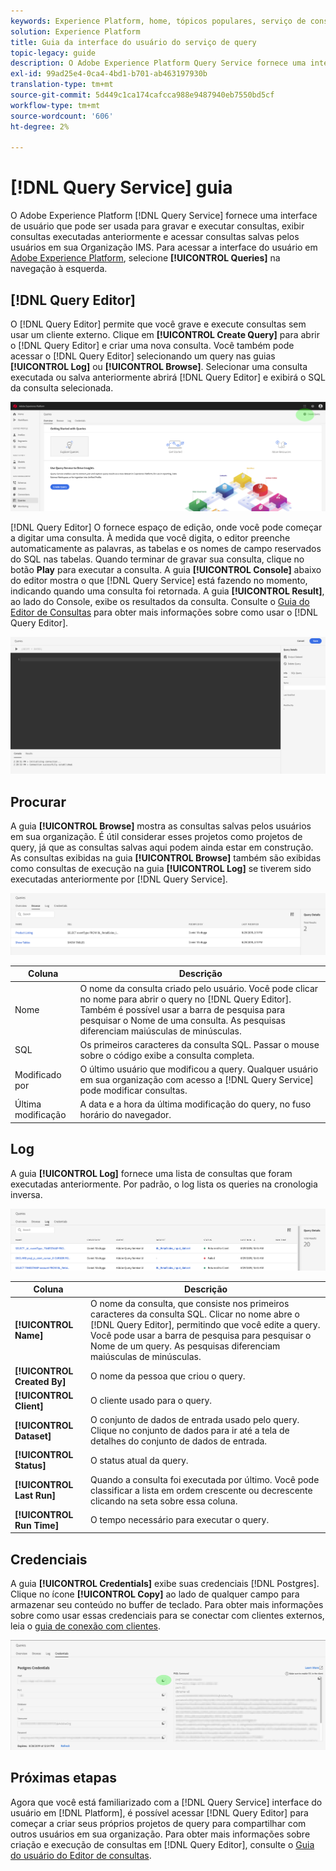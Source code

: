 ```yaml
---
keywords: Experience Platform, home, tópicos populares, serviço de consultas, serviço de consultas, consulta, editor de consultas, Editor de consultas, Editor de consultas, Editor de consultas;
solution: Experience Platform
title: Guia da interface do usuário do serviço de query
topic-legacy: guide
description: O Adobe Experience Platform Query Service fornece uma interface de usuário que pode ser usada para gravar e executar consultas, exibir consultas executadas anteriormente e acessar consultas salvas pelos usuários em sua Organização IMS.
exl-id: 99ad25e4-0ca4-4bd1-b701-ab463197930b
translation-type: tm+mt
source-git-commit: 5d449c1ca174cafcca988e9487940eb7550bd5cf
workflow-type: tm+mt
source-wordcount: '606'
ht-degree: 2%

---
```


# [!DNL Query Service] guia

O Adobe Experience Platform [!DNL Query Service] fornece uma interface de usuário que pode ser usada para gravar e executar consultas, exibir consultas executadas anteriormente e acessar consultas salvas pelos usuários em sua Organização IMS. Para acessar a interface do usuário em [Adobe Experience Platform][platform-ui], selecione **[!UICONTROL Queries]** na navegação à esquerda.

## [!DNL Query Editor]

O [!DNL Query Editor] permite que você grave e execute consultas sem usar um cliente externo. Clique em **[!UICONTROL Create Query]** para abrir o [!DNL Query Editor] e criar uma nova consulta. Você também pode acessar o [!DNL Query Editor] selecionando um query nas guias **[!UICONTROL Log]** ou **[!UICONTROL Browse]**. Selecionar uma consulta executada ou salva anteriormente abrirá [!DNL Query Editor] e exibirá o SQL da consulta selecionada.

![Imagem](../images/queries/ui-overview/overview.png)

[!DNL Query Editor] O fornece espaço de edição, onde você pode começar a digitar uma consulta. À medida que você digita, o editor preenche automaticamente as palavras, as tabelas e os nomes de campo reservados do SQL nas tabelas. Quando terminar de gravar sua consulta, clique no botão **Play** para executar a consulta. A guia **[!UICONTROL Console]** abaixo do editor mostra o que [!DNL Query Service] está fazendo no momento, indicando quando uma consulta foi retornada. A guia **[!UICONTROL Result]**, ao lado do Console, exibe os resultados da consulta. Consulte o [Guia do Editor de Consultas][query-editor] para obter mais informações sobre como usar o [!DNL Query Editor].

![Imagem](../images/queries/ui-overview/query-editor.png)

## Procurar

A guia **[!UICONTROL Browse]** mostra as consultas salvas pelos usuários em sua organização. É útil considerar esses projetos como projetos de query, já que as consultas salvas aqui podem ainda estar em construção. As consultas exibidas na guia **[!UICONTROL Browse]** também são exibidas como consultas de execução na guia **[!UICONTROL Log]** se tiverem sido executadas anteriormente por [!DNL Query Service].

![Imagem](../images/queries/ui-overview/browse.png)

| Coluna | Descrição |
| --- | --- |
| Nome | O nome da consulta criado pelo usuário. Você pode clicar no nome para abrir o query no [!DNL Query Editor]. Também é possível usar a barra de pesquisa para pesquisar o Nome de uma consulta. As pesquisas diferenciam maiúsculas de minúsculas. |
| SQL | Os primeiros caracteres da consulta SQL. Passar o mouse sobre o código exibe a consulta completa. |
| Modificado por | O último usuário que modificou a query. Qualquer usuário em sua organização com acesso a [!DNL Query Service] pode modificar consultas. |
| Última modificação | A data e a hora da última modificação do query, no fuso horário do navegador. |

## Log

A guia **[!UICONTROL Log]** fornece uma lista de consultas que foram executadas anteriormente. Por padrão, o log lista os queries na cronologia inversa.

![Imagem](../images/queries/ui-overview/log.png)

| Coluna | Descrição |
| --- | --- |
| **[!UICONTROL Name]** | O nome da consulta, que consiste nos primeiros caracteres da consulta SQL. Clicar no nome abre o [!DNL Query Editor], permitindo que você edite a query. Você pode usar a barra de pesquisa para pesquisar o Nome de um query. As pesquisas diferenciam maiúsculas de minúsculas. |
| **[!UICONTROL Created By]** | O nome da pessoa que criou o query. |
| **[!UICONTROL Client]** | O cliente usado para o query. |
| **[!UICONTROL Dataset]** | O conjunto de dados de entrada usado pelo query. Clique no conjunto de dados para ir até a tela de detalhes do conjunto de dados de entrada. |
| **[!UICONTROL Status]** | O status atual da query. |
| **[!UICONTROL Last Run]** | Quando a consulta foi executada por último. Você pode classificar a lista em ordem crescente ou decrescente clicando na seta sobre essa coluna. |
| **[!UICONTROL Run Time]** | O tempo necessário para executar o query. |

## Credenciais

A guia **[!UICONTROL Credentials]** exibe suas credenciais [!DNL Postgres]. Clique no ícone **[!UICONTROL Copy]** ao lado de qualquer campo para armazenar seu conteúdo no buffer de teclado. Para obter mais informações sobre como usar essas credenciais para se conectar com clientes externos, leia o [guia de conexão com clientes][connect-clients].

![Imagem](../images/queries/ui-overview/credentials.png)

## Próximas etapas

Agora que você está familiarizado com a [!DNL Query Service] interface do usuário em [!DNL Platform], é possível acessar [!DNL Query Editor] para começar a criar seus próprios projetos de query para compartilhar com outros usuários em sua organização. Para obter mais informações sobre criação e execução de consultas em [!DNL Query Editor], consulte o [Guia do usuário do Editor de consultas][query-editor].

[platform-ui]: https://platform.adobe.com
[query-editor]: user-guide.md
[connect-clients]: ../clients/overview.md

